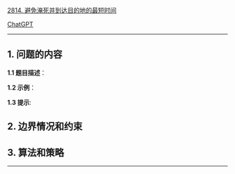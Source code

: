 [2814. 避免淹死并到达目的地的最短时间](https://leetcode.cn/problems/minimum-time-takes-to-reach-destination-without-drowning)

[ChatGPT](https://chat.openai.com/g/g-GsMNEr76r-c-master)

---

## 1. 问题的内容
**1.1 题目描述**：

**1.2 示例**：

**1.3 提示**:

## 2. 边界情况和约束


## 3. 算法和策略

---
